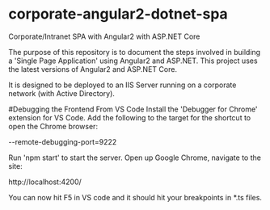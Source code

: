 # corporate-angular2-dotnet-spa
Corporate/Intranet SPA with Angular2 with ASP.NET Core 

The purpose of this repository is to document the steps involved in building a 'Single Page Application' using Angular2 and ASP.NET. This project uses the latest versions of Angular2 and ASP.NET Core.

It is designed to be deployed to an IIS Server running on a corporate network (with Active Directory).

#Debugging the Frontend From VS Code
Install the 'Debugger for Chrome' extension for VS Code. Add the following to the target for the shortcut to open the Chrome browser:

 --remote-debugging-port=9222
 
 Run 'npm start' to start the server. Open up Google Chrome, navigate to the site: 
 
 http://localhost:4200/
 
 You can now hit F5 in VS code and it should hit your breakpoints in *.ts files.
